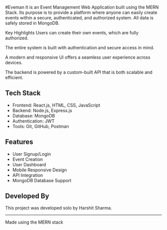 #Eveman 
It is an Event Management Web Application built using the MERN Stack. Its purpose is to provide a platform where anyone can easily create events within a secure, authenticated, and authorized system. All data is safely stored in MongoDB.

Key Highlights
Users can create their own events, which are fully authorized.

The entire system is built with authentication and secure access in mind.

A modern and responsive UI offers a seamless user experience across devices.

The backend is powered by a custom-built API that is both scalable and efficient.

## Tech Stack

- Frontend: React.js, HTML, CSS, JavaScript  
- Backend: Node.js, Express.js  
- Database: MongoDB  
- Authentication: JWT  
- Tools: Git, GitHub, Postman

## Features

- User Signup/Login  
- Event Creation  
- User Dashboard  
- Mobile Responsive Design  
- API Integration  
- MongoDB Database Support

## Developed By

This project was developed solo by Harshit Sharma.

---

Made using the MERN stack
